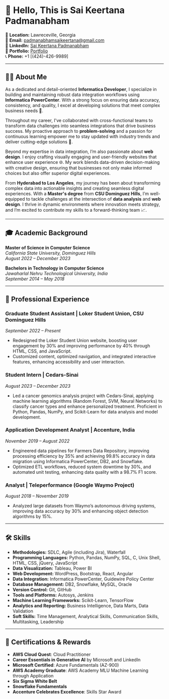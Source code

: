 # 👋 Hello, This is Sai Keertana Padmanabham

📍 **Location:** Lawreceville, Georgia  
📧 **Email:** [padmanabhamsaikeertana@gmail.com](mailto:padmanabhamsaikeertana@gmail.com)  
🔗 **LinkedIn:** [Sai Keertana Padmanabham](https://www.linkedin.com/in/keertanapadmanabham/)  
🔗 **Portfolio:** [Portfolio](https://sai-keertana-padmanabham.netlify.app/)  
📞 **Phone:** +1 [(424)-426-9989]

---

## 👩‍💻 About Me

As a dedicated and detail-oriented **Informatica Developer**, I specialize in building and maintaining robust data integration workflows using **Informatica PowerCenter**. With a strong focus on ensuring data accuracy, consistency, and quality, I excel at developing solutions that meet complex business needs 🔄.

Throughout my career, I've collaborated with cross-functional teams to transform data challenges into seamless integrations that drive business success. My proactive approach to **problem-solving** and a passion for continuous learning empower me to stay updated with industry trends and deliver cutting-edge solutions 🚀.

Beyond my expertise in data integration, I’m also passionate about **web design**. I enjoy crafting visually engaging and user-friendly websites that enhance user experience 🌐. My work blends data-driven decision-making with creative design, ensuring that businesses not only make informed choices but also offer superior digital experiences.

From **Hyderabad to Los Angeles**, my journey has been about transforming complex data into actionable insights and creating seamless digital experiences. With a **Master's degree** from **CSU Dominguez Hills**, I’m well-equipped to tackle challenges at the intersection of **data analysis** and **web design**. I thrive in dynamic environments where innovation meets strategy, and I’m excited to contribute my skills to a forward-thinking team 📈.

---

## 🎓 Academic Background

**Master of Science in Computer Science**  
*California State University, Dominguez Hills*  
*August 2022 – December 2023*
  
**Bachelors in Technology in Computer Science**  
*Jawaharlal Nehru Technological University, India*  
*September 2014 – May 2018* 

---

## 💼 Professional Experience

### Graduate Student Assistant | Loker Student Union, CSU Dominguez Hills  
*September 2022 – Present*  
- Redesigned the Loker Student Union website, boosting user engagement by 30% and improving performance by 40% through HTML, CSS, and JavaScript.
- Customized content, optimized navigation, and integrated interactive features, enhancing accessibility and user interaction.

### Student Intern | Cedars-Sinai  
*August 2023 – December 2023*  
- Led a cancer genomics analysis project with Cedars-Sinai, applying machine learning algorithms (Random Forest, SVM, Neural Networks) to classify cancer types and enhance personalized treatment. Proficient in Python, Pandas, NumPy, and Scikit-Learn for data analysis and model development.
  
### Application Development Analyst | Accenture, India  
*November 2019 – August 2022*  
- Engineered data pipelines for Farmers Data Repository, improving processing efficiency by 35% and achieving 99.8% accuracy in data migration using Informatica PowerCenter, DB2, and Snowflake.
- Optimized ETL workflows, reduced system downtime by 30%, and automated unit testing, enhancing data quality with a 98.7% F1 score.
  
###  Analyst | Teleperformance (Google Waymo Project)  
*August 2018 – November 2019*  
- Analyzed large datasets from Waymo’s autonomous driving systems, improving data accuracy by 30% and enhancing object detection algorithms by 15%. 
---

## 🛠️ Skills

- **Methodologies:** SDLC, Agile (including Jira), Waterfall
- **Programming Languages:** Python, Pandas, NumPy, SQL, C, Unix Shell, HTML, CSS, jQuery, JavaScript
- **Data Visualization:** Tableau, Power BI
- **Web Development:** WordPress, Bootstrap, React, Angular
- **Data Integration:** Informatica PowerCenter, Guidewire Policy Center
- **Database Management:** DB2, Snowflake, MySQL, Oracle
- **Version Control:** Git, GitHub
- **Tools and Platforms:** Autosys, Jenkins
- **Machine Learning Frameworks:** Scikit-Learn, TensorFlow
- **Analytics and Reporting:** Business Intelligence, Data Marts, Data Validation
- **Soft Skills:** Time Management, Analytical Skills, Communication Skills, Multitasking, Leadership

---
## 📜 Certifications & Rewards

- **AWS Cloud Quest**: Cloud Practitioner
- **Career Essentials in Generative AI** by Microsoft and LinkedIn
- **Microsoft Certified**: Azure Fundamentals (AZ-900)
- **AWS Academy Graduate**: AWS Academy MLU Machine Learning through Application
- **Six Sigma White Belt**
- **Snowflake Fundamentals**
- **Accenture Celebrates Excellence**: Skills Star Award

